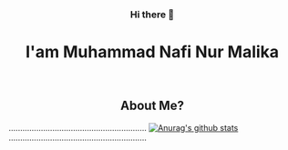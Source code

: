 <h3 align="center"> Hi there 👋 </h3>
<h1 align="center"> I'am Muhammad Nafi Nur Malika </h1>
<br>
<h2 align="center"> About Me? </h2>

............................................................
[![Anurag's github stats](https://github-readme-stats.vercel.app/api?username=naf2k)](https://github.com/anuraghazra/github-readme-stats)
............................................................




<!--
**naf2k/naf2k** is a ✨ _special_ ✨ repository because its `README.md` (this file) appears on your GitHub profile.

Here are some ideas to get you started:

- 🔭 I’m currently working on ...
- 🌱 I’m currently learning ...
- 👯 I’m looking to collaborate on ...
- 🤔 I’m looking for help with ...
- 💬 Ask me about ...
- 📫 How to reach me: ...
- 😄 Pronouns: ...
- ⚡ Fun fact: ...
-->
